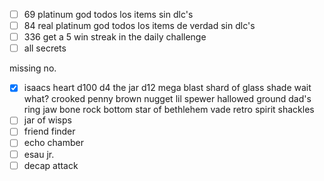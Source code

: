 - [ ] 69 platinum god todos los items sin dlc's
- [ ] 84 real platinum god todos los items de verdad sin dlc's
- [ ] 336 get a 5 win streak in the daily challenge
- [ ] all secrets

missing no.
- [x] isaacs heart
d100
d4
the jar
d12
mega blast
shard of glass
shade
wait what?
crooked penny
brown nugget
lil spewer
hallowed ground
dad's ring
jaw bone
rock bottom
star of bethlehem
vade retro
spirit shackles
- [ ] jar of wisps
- [ ] friend finder
- [ ] echo chamber
- [ ] esau jr.
- [ ] decap attack